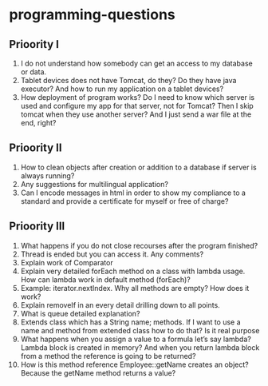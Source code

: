 <h1>programming-questions</h1>
<h2>Prioority I</h2>
<ol>
  <li>I do not understand how somebody can get an access to my database or data.</li>
  <li>Tablet devices does not have Tomcat, do they? Do they have java executor? And how to run my application on a tablet devices?</li>
  <li>How deployment of program works? Do I need to know which server is used and configure my app for that server, not for Tomcat? Then I skip tomcat when they use another server? And I just send a war file at the end, right?</li>
</ol>
<h2>Prioority II</h2>
<ol>
  <li>How to clean objects after creation or addition to a database if server is always running?</li>
  <li>Any suggestions for multilingual application?</li>
  <li>Can I encode messages in html in order to show my compliance to a standard and provide a certificate for myself or free of charge?</li>
</ol>
<h2>Prioority III</h2>
<ol>
  <li>What happens if you do not close recourses after the program finished?</li>
  <li>Thread is ended but you can access it. Any comments?</li>
  <li>Explain work of Comparator</li>
  <li>Explain very detailed forEach method on a class with lambda usage. How can lambda work in default method (forEach)?</li>
  <li>Example: iterator.nextIndex. Why all methods are empty? How does it work?</li>
  <li>Explain removeIf in an every detail drilling down to all points.</li>
  <li>What is queue detailed explanation?</li>
  <li>Extends class which has a String name; methods. If I want to use a name and method from extended class how to do that? Is it real purpose</li>
  <li>What happens when you assign a value to a formula let’s say lambda? Lambda block is created in memory? And when you return lambda block from a method the reference is going to be returned?</li>
  <li>How is this method reference Employee::getName creates an object? Because the getName method returns a value?</li>
</ol>
